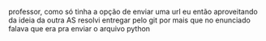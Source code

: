 professor, como só tinha a opção de enviar uma url eu então aproveitando da ideia da outra AS resolvi entregar pelo git por mais que no enunciado falava que era pra enviar o arquivo python
